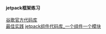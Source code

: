 #### jetpack框架练习

[谷歌官方代码库](https://github.com/android)  
[最佳实践](https://github.com/android/sunflower)
[jetpack组件代码库_一个组件一个模块](https://github.com/android/architecture-components-samples)
